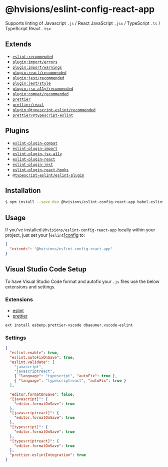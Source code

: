 # @hvisions/eslint-config-react-app

Supports linting of Javascript `.js` / React JavaScript `.jsx` / TypeScript `.ts` / TypeScript React `.tsx`

## Extends

- [`eslint:recommended`]
- [`plugin:import/errors`]
- [`plugin:import/warnings`]
- [`plugin:react/recommended`]
- [`plugin:jest/recommended`]
- [`plugin:jest/style`]
- [`plugin:jsx-a11y/recommended`]
- [`plugin:compat/recommended`]
- [`prettier`]
- [`prettier/react`]
- [`plugin:@typescript-eslint/recommended`]
- [`prettier/@typescript-eslint`]

## Plugins

- [`eslint-plugin-compat`]
- [`eslint-plugin-import`]
- [`eslint-plugin-jsx-a11y`]
- [`eslint-plugin-react`]
- [`eslint-plugin-jest`]
- [`eslint-plugin-react-hooks`]
- [`@typescript-eslint/eslint-plugin`]

## Installation

```bash
$ npm install --save-dev @hvisions/eslint-config-react-app babel-eslint@10.x eslint@6.x eslint-config-prettier@6.x eslint-plugin-compat@3.x eslint-plugin-import@2.x eslint-plugin-jest@22.x eslint-plugin-jsx-a11y@6.x eslint-plugin-react@7.x eslint-plugin-react-hooks@1.x @typescript-eslint/eslint-plugin@1.x @typescript-eslint/parser@1.x
```

## Usage

If you've installed `@hvisions/eslint-config-react-app` locally within your project, just set your [`eslint`][config](https://eslint.org/docs/user-guide/configuring#configuring-eslint) to:

```json
{
  "extends": "@hvisions/eslint-config-react-app"
}
```

## Visual Studio Code Setup

To have Visual Studio Code format and autofix your `.js` files use the below extensions and settings.

### Extensions

- [eslint](https://marketplace.visualstudio.com/items?itemName=dbaeumer.vscode-eslint)
- [prettier](https://marketplace.visualstudio.com/items?itemName=esbenp.prettier-vscode)

```
ext install esbenp.prettier-vscode dbaeumer.vscode-eslint
```

### Settings

```json
{
  "eslint.enable": true,
  "eslint.autoFixOnSave": true,
  "eslint.validate": [
    "javascript",
    "javascriptreact",
    { "language": "typescript", "autoFix": true },
    { "language": "typescriptreact", "autoFix": true }
  ],

  "editor.formatOnSave": false,
  "[javascript]": {
    "editor.formatOnSave": true
  },
  "[javascriptreact]": {
    "editor.formatOnSave": true
  },
  "[typescript]": {
    "editor.formatOnSave": true
  },
  "[typescriptreact]": {
    "editor.formatOnSave": true
  },
  "prettier.eslintIntegration": true
}
```

[`eslint:recommended`]: https://github.com/eslint/eslint/blob/master/conf/eslint-recommended.js
[`plugin:import/errors`]: https://github.com/benmosher/eslint-plugin-import/blob/master/config/errors.js
[`plugin:import/warnings`]: https://github.com/benmosher/eslint-plugin-import/blob/master/config/warnings.js
[`plugin:react/recommended`]: https://github.com/yannickcr/eslint-plugin-react/blob/master/index.js#L115
[`plugin:jsx-a11y/recommended`]: https://github.com/evcohen/eslint-plugin-jsx-a11y/blob/master/src/index.js#L41
[`plugin:compat/recommended`]: https://github.com/amilajack/eslint-plugin-compat/blob/master/src/config/recommended.js
[`prettier`]: https://github.com/prettier/eslint-config-prettier/blob/master/standard.js
[`prettier/react`]: https://github.com/prettier/eslint-config-prettier/blob/master/react.js
[`eslint-plugin-compat`]: https://github.com/amilajack/eslint-plugin-compat
[`eslint-plugin-import`]: https://github.com/benmosher/eslint-plugin-import
[`eslint-plugin-jsx-a11y`]: https://github.com/evcohen/eslint-plugin-jsx-a11y#readme
[`eslint-plugin-react`]: https://github.com/yannickcr/eslint-plugin-react/
[`eslint-plugin-react-hooks`]: https://github.com/facebook/react/tree/master/packages/eslint-plugin-react-hooks#readme
[`eslint`]: https://eslint.org/
[`eslint-plugin-jest`]: https://github.com/jest-community/eslint-plugin-jest/tree/v22.2.2#readme
[`plugin:jest/recommended`]: https://github.com/jest-community/eslint-plugin-jest/blob/v22.2.2/index.js#L36
[`plugin:jest/style`]: https://github.com/jest-community/eslint-plugin-jest/blob/v22.2.2/index.js#L54
[`plugin:@typescript-eslint/recommended`]: https://github.com/typescript-eslint/typescript-eslint/blob/master/packages/eslint-plugin/src/configs/recommended.json
[`prettier/@typescript-eslint`]: https://github.com/prettier/eslint-config-prettier/blob/master/%40typescript-eslint.js
[`@typescript-eslint/eslint-plugin`]: https://github.com/typescript-eslint/typescript-eslint
